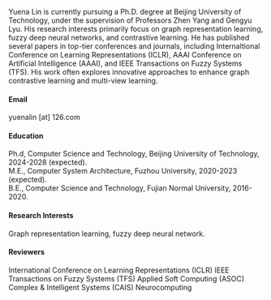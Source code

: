 

<!-- [![senli1073](https://img.shields.io/badge/senli1073-github-blue?logo=github)](https://github.com/senli1073) -->

Yuena Lin is currently pursuing a Ph.D. degree at Beijing University of Technology, under the supervision of Professors Zhen Yang and Gengyu Lyu. His research interests primarily focus on graph representation learning, fuzzy deep neural networks, and contrastive learning. He has published several papers in top-tier conferences and journals, including Internaltional Conference on Learning Representations (ICLR), AAAI Conference on Artificial Intelligence (AAAI), and IEEE Transactions on Fuzzy Systems (TFS). His work often explores innovative approaches to enhance graph contrastive learning and multi-view learning.

#### Email
yuenalin [at] 126.com

#### Education
Ph.d, Computer Science and Technology, Beijing University of Technology, 2024-2028 (expected).\
M.E., Computer System Architecture, Fuzhou University, 2020-2023 (expected).\
B.E., Computer Science and Technology, Fujian Normal University, 2016-2020.

#### Research Interests
Graph representation learning, fuzzy deep neural network.

#### Reviewers
International Conference on Learning Representations (ICLR)
IEEE Transactions on Fuzzy Systems (TFS)
Applied Soft Computing (ASOC)
Complex & Intelligent Systems (CAIS)
Neurocomputing
